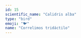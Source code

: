 ```yaml
---
id: 15
scientific_name: "Calidris alba"
type: "bird"
emoji: "🐦"
name: "Correlimos tridáctilo"
---
```

